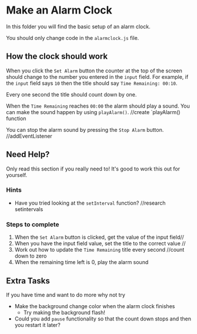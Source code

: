 # Make an Alarm Clock

In this folder you will find the basic setup of an alarm clock.

You should only change code in the `alarmclock.js` file.

## How the clock should work

When you click the `Set Alarm` button the counter at the top of the screen should change to the number you entered in the `input` field. For example, if the `input` field says `10` then the title should say `Time Remaining: 00:10`.

Every one second the title should count down by one.

When the `Time Remaining` reaches `00:00` the alarm should play a sound. You can make the sound happen by using `playAlarm()`. //create `playAlarm() function

You can stop the alarm sound by pressing the `Stop Alarm` button. //addEventListener

## Need Help?

Only read this section if you really need to! It's good to work this out for yourself.

### Hints

- Have you tried looking at the `setInterval` function? //research setintervals

### Steps to complete

1. When the `Set Alarm` button is clicked, get the value of the input field//
2. When you have the input field value, set the title to the correct value //
3. Work out how to update the `Time Remaining` title every second //count down to zero
4. When the remaining time left is 0, play the alarm sound

## Extra Tasks

If you have time and want to do more why not try

- Make the background change color when the alarm clock finishes
  - Try making the background flash!
- Could you add `pause` functionality so that the count down stops and then you restart it later?
